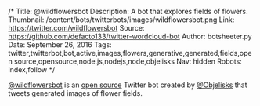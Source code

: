 /*
Title: @wildflowersbot
Description: A bot that explores fields of flowers.
Thumbnail: /content/bots/twitterbots/images/wildflowersbot.png
Link: https://twitter.com/wildflowersbot
Source: https://github.com/defacto133/twitter-wordcloud-bot
Author: botsheeter.py
Date: September 26, 2016
Tags: twitter,twitterbot,bot,active,images,flowers,generative,generated,fields,open source,opensource,node.js,nodejs,node,objelisks
Nav: hidden
Robots: index,follow
*/

[@wildflowersbot](https://twitter.com/wildflowersbot) is an [open source](https://github.com/Objelisks/wildflowerbot) Twitter bot created by [@Objelisks](https://twitter.com/Objelisks) that tweets generated images of flower fields.

